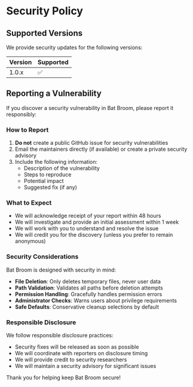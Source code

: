 # Security Policy

## Supported Versions

We provide security updates for the following versions:

| Version | Supported          |
| ------- | ------------------ |
| 1.0.x   | :white_check_mark: |

## Reporting a Vulnerability

If you discover a security vulnerability in Bat Broom, please report it responsibly:

### How to Report

1. **Do not** create a public GitHub issue for security vulnerabilities
2. Email the maintainers directly (if available) or create a private security advisory
3. Include the following information:
   - Description of the vulnerability
   - Steps to reproduce
   - Potential impact
   - Suggested fix (if any)

### What to Expect

- We will acknowledge receipt of your report within 48 hours
- We will investigate and provide an initial assessment within 1 week
- We will work with you to understand and resolve the issue
- We will credit you for the discovery (unless you prefer to remain anonymous)

### Security Considerations

Bat Broom is designed with security in mind:

- **File Deletion**: Only deletes temporary files, never user data
- **Path Validation**: Validates all paths before deletion attempts
- **Permission Handling**: Gracefully handles permission errors
- **Administrator Checks**: Warns users about privilege requirements
- **Safe Defaults**: Conservative cleanup selections by default

### Responsible Disclosure

We follow responsible disclosure practices:

- Security fixes will be released as soon as possible
- We will coordinate with reporters on disclosure timing
- We will provide credit to security researchers
- We will maintain a security advisory for significant issues

Thank you for helping keep Bat Broom secure! 